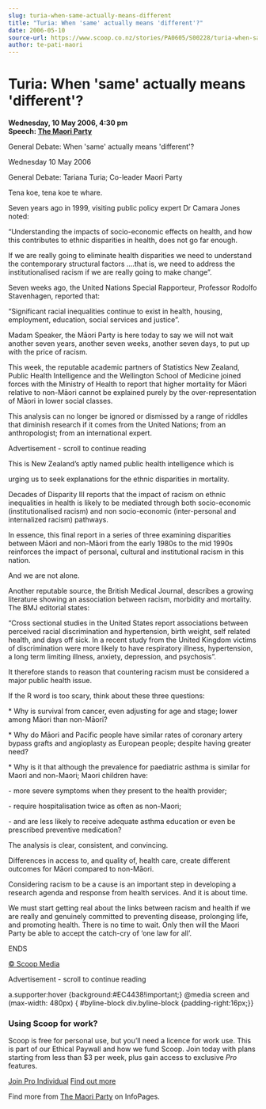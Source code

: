 ```yaml
---
slug: turia-when-same-actually-means-different
title: "Turia: When 'same' actually means 'different'?"
date: 2006-05-10
source-url: https://www.scoop.co.nz/stories/PA0605/S00228/turia-when-same-actually-means-different.htm
author: te-pati-maori
---
```

Turia: When 'same' actually means 'different'?
==============================================

**Wednesday, 10 May 2006, 4:30 pm**  
**Speech: [The Maori Party](https://info.scoop.co.nz/The_Maori_Party)**

General Debate: When 'same' actually means 'different'?

Wednesday 10 May 2006

General Debate: Tariana Turia; Co-leader Maori Party

Tena koe, tena koe te whare.

Seven years ago in 1999, visiting public policy expert Dr Camara Jones noted:

“Understanding the impacts of socio-economic effects on health, and how this contributes to ethnic disparities in health, does not go far enough.

If we are really going to eliminate health disparities we need to understand the contemporary structural factors ….that is, we need to address the institutionalised racism if we are really going to make change”.

Seven weeks ago, the United Nations Special Rapporteur, Professor Rodolfo Stavenhagen, reported that:

“Significant racial inequalities continue to exist in health, housing, employment, education, social services and justice”.

Madam Speaker, the Māori Party is here today to say we will not wait another seven years, another seven weeks, another seven days, to put up with the price of racism.

This week, the reputable academic partners of Statistics New Zealand, Public Health Intelligence and the Wellington School of Medicine joined forces with the Ministry of Health to report that higher mortality for Māori relative to non-Māori cannot be explained purely by the over-representation of Māori in lower social classes.

This analysis can no longer be ignored or dismissed by a range of riddles that diminish research if it comes from the United Nations; from an anthropologist; from an international expert.

Advertisement - scroll to continue reading





This is New Zealand’s aptly named public health intelligence which is

urging us to seek explanations for the ethnic disparities in mortality.

Decades of Disparity III reports that the impact of racism on ethnic inequalities in health is likely to be mediated through both socio-economic (institutionalised racism) and non socio-economic (inter-personal and internalized racism) pathways.

In essence, this final report in a series of three examining disparities between Māori and non-Māori from the early 1980s to the mid 1990s reinforces the impact of personal, cultural and institutional racism in this nation.

And we are not alone.

Another reputable source, the British Medical Journal, describes a growing literature showing an association between racism, morbidity and mortality. The BMJ editorial states:

“Cross sectional studies in the United States report associations between perceived racial discrimination and hypertension, birth weight, self related health, and days off sick. In a recent study from the United Kingdom victims of discrimination were more likely to have respiratory illness, hypertension, a long term limiting illness, anxiety, depression, and psychosis”.

It therefore stands to reason that countering racism must be considered a major public health issue.

If the R word is too scary, think about these three questions:

\* Why is survival from cancer, even adjusting for age and stage; lower among Māori than non-Māori?

\* Why do Māori and Pacific people have similar rates of coronary artery bypass grafts and angioplasty as European people; despite having greater need?

\* Why is it that although the prevalence for paediatric asthma is similar for Maori and non-Maori; Maori children have:

\- more severe symptoms when they present to the health provider;

\- require hospitalisation twice as often as non-Maori;

\- and are less likely to receive adequate asthma education or even be prescribed preventive medication?

The analysis is clear, consistent, and convincing.

Differences in access to, and quality of, health care, create different outcomes for Māori compared to non-Māori.

Considering racism to be a cause is an important step in developing a research agenda and response from health services. And it is about time.

We must start getting real about the links between racism and health if we are really and genuinely committed to preventing disease, prolonging life, and promoting health. There is no time to wait. Only then will the Maori Party be able to accept the catch-cry of ‘one law for all’.

ENDS

[© Scoop Media](http://www.scoop.co.nz/about/terms.html)  

Advertisement - scroll to continue reading



a.supporter:hover {background:#EC4438!important;} @media screen and (max-width: 480px) { #byline-block div.byline-block {padding-right:16px;}}

### Using Scoop for work?

Scoop is free for personal use, but you’ll need a licence for work use. This is part of our Ethical Paywall and how we fund Scoop. Join today with plans starting from less than $3 per week, plus gain access to exclusive _Pro_ features.  
  
[Join Pro Individual](https://pro.scoop.co.nz/Individual/?from=ProIn24) [Find out more](https://pro.scoop.co.nz/using-scoop-for-work/?from=ProIn24)

Find more from [The Maori Party](https://info.scoop.co.nz/The_Maori_Party) on InfoPages.